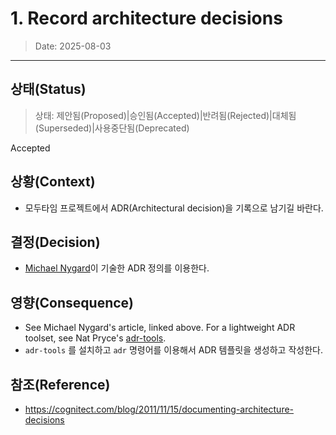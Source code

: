 # 1. Record architecture decisions

> Date: 2025-08-03
---

## 상태(Status)

> 상태: 제안됨(Proposed)|승인됨(Accepted)|반려됨(Rejected)|대체됨(Superseded)|사용중단됨(Deprecated)

Accepted

## 상황(Context)

- 모두타임 프로젝트에서 ADR(Architectural decision)을 기록으로 남기길 바란다.

## 결정(Decision)

- [Michael Nygard](http://thinkrelevance.com/blog/2011/11/15/documenting-architecture-decisions)이 기술한 ADR 정의를 이용한다.

## 영향(Consequence)

- See Michael Nygard's article, linked above. For a lightweight ADR toolset, see Nat
  Pryce's [adr-tools](https://github.com/npryce/adr-tools).
- `adr-tools` 를 설치하고 `adr` 명령어를 이용해서 ADR 템플릿을 생성하고 작성한다.

## 참조(Reference)

- https://cognitect.com/blog/2011/11/15/documenting-architecture-decisions
